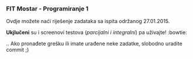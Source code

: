 
### FIT Mostar - Programiranje 1

Ovdje možete naći riješenje zadataka sa ispita održanog 27.01.2015.

**Ukjlučeni** su i screenovi testova (_parcijalni i integralni_) pa uživajte! :bowtie:

.. Ako pronađete grešku ili imate urađene neke zadatke, slobodno uradite commit ;)
